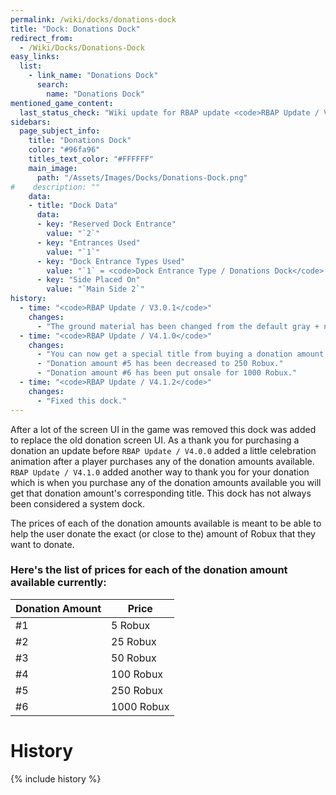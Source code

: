 ```yaml
---
permalink: /wiki/docks/donations-dock
title: "Dock: Donations Dock"
redirect_from:
  - /Wiki/Docks/Donations-Dock
easy_links:
  list:
    - link_name: "Donations Dock"
      search:
        name: "Donations Dock"
mentioned_game_content:
  last_status_check: "Wiki update for RBAP update <code>RBAP Update / V5.2.0</code>"
sidebars:
  page_subject_info:
    title: "Donations Dock"
    color: "#96fa96"
    titles_text_color: "#FFFFFF"
    main_image:
      path: "/Assets/Images/Docks/Donations-Dock.png"
#    description: ""
    data:
    - title: "Dock Data"
      data:
      - key: "Reserved Dock Entrance"
        value: "`2`"
      - key: "Entrances Used"
        value: "`1`"
      - key: "Dock Entrance Types Used"
        value: "`1` = <code>Dock Entrance Type / Donations Dock</code> or <code>Dock Entrance Type / Main Build Purchases Closed</code>"
      - key: "Side Placed On"
        value: "`Main Side 2`"
history:
  - time: "<code>RBAP Update / V3.0.1</code>"
    changes:
      - "The ground material has been changed from the default gray + no detail."
  - time: "<code>RBAP Update / V4.1.0</code>"
    changes:
      - "You can now get a special title from buying a donation amount which varies depending on which amount you purchased."
      - "Donation amount #5 has been decreased to 250 Robux."
      - "Donation amount #6 has been put onsale for 1000 Robux."
  - time: "<code>RBAP Update / V4.1.2</code>"
    changes:
      - "Fixed this dock."
---
```


After a lot of the screen UI in the game was removed this dock was added to replace the old donation screen UI. As a thank you for purchasing a donation an update before <code>RBAP Update / V4.0.0</code> added a little celebration animation after a player purchases any of the donation amounts available. <code>RBAP Update / V4.1.0</code> added another way to thank you for your donation which is when you purchase any of the donation amounts available you will get that donation amount's corresponding title. This dock has not always been considered a system dock.

The prices of each of the donation amounts available is meant to be able to help the user donate the exact (or close to the) amount of Robux that they want to donate.

### Here's the list of prices for each of the donation amount available currently:

| Donation Amount | Price |
|-|-|
| #1 | 5 Robux |
| #2 | 25 Robux |
| #3 | 50 Robux |
| #4 | 100 Robux |
| #5 | 250 Robux |
| #6 | 1000 Robux |

# History

{% include history %}